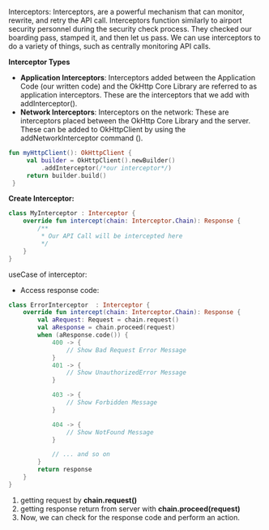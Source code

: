 

Interceptors:
Interceptors, are a powerful mechanism that can monitor, rewrite, and retry the API call.
Interceptors function similarly to airport security personnel during the security check process. They checked our boarding pass, stamped it, and then let us pass.
We can use interceptors to do a variety of things, such as centrally monitoring API calls.

**Interceptor Types**
- **Application Interceptors**: Interceptors added between the Application Code (our written code) and the OkHttp Core Library are referred to as application interceptors. These are the interceptors that we add with addInterceptor().
- **Network Interceptors**: Interceptors on the network: These are interceptors placed between the OkHttp Core Library and the server. These can be added to OkHttpClient by using the addNetworkInterceptor command ().

```kotlin 
fun myHttpClient(): OkHttpClient {
     val builder = OkHttpClient().newBuilder()
         .addInterceptor(/*our interceptor*/)
     return builder.build()
 }
```
**Create Interceptor:**
```kotlin
class MyInterceptor : Interceptor {
    override fun intercept(chain: Interceptor.Chain): Response {
        /**
         * Our API Call will be intercepted here
         */
    }
}
```

useCase of interceptor:

- Access response code:
```kotlin
class ErrorInterceptor  : Interceptor {
    override fun intercept(chain: Interceptor.Chain): Response {
        val aRequest: Request = chain.request()
        val aResponse = chain.proceed(request)
        when (aResponse.code()) {
            400 -> {
                // Show Bad Request Error Message
            }
            401 -> {
                // Show UnauthorizedError Message
            }

            403 -> {
                // Show Forbidden Message
            }

            404 -> {
                // Show NotFound Message
            }

            // ... and so on
        }
        return response
    }
}
```

1. getting request by **chain.request()**
2. getting response return from server with **chain.proceed(request)**
3.  Now, we can check for the response code and perform an action.
